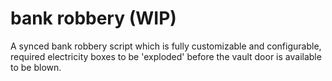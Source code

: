 # bank robbery (WIP)

A synced bank robbery script which is fully customizable and configurable, required electricity boxes to be 'exploded' before the vault door is available to be blown.
